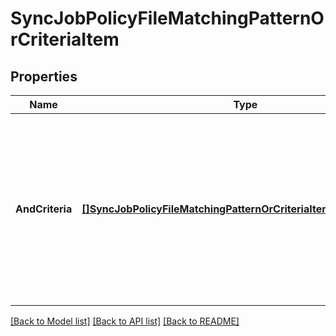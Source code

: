 # SyncJobPolicyFileMatchingPatternOrCriteriaItem

## Properties
Name | Type | Description | Notes
------------ | ------------- | ------------- | -------------
**AndCriteria** | [**[]SyncJobPolicyFileMatchingPatternOrCriteriaItemAndCriteriaItem**](SyncJobPolicyFileMatchingPatternOrCriteriaItemAndCriteriaItem.md) | An array containing individual file criterion objects each describing one criterion.  These are logically AND&#39;ed together to form a set of criteria. | [optional] [default to null]

[[Back to Model list]](../README.md#documentation-for-models) [[Back to API list]](../README.md#documentation-for-api-endpoints) [[Back to README]](../README.md)



